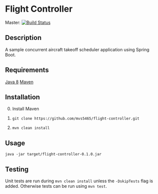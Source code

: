 # Flight Controller

Master: [![Build Status](https://travis-ci.org/mvs5465/flight-controller.svg?branch=master)](https://travis-ci.org/mvs5465/flight-controller)

## Description

A sample concurrent aircraft takeoff scheduler application using Spring Boot.

## Requirements

[Java 8](http://www.oracle.com/technetwork/java/javase/overview/java8-2100321.html)
[Maven](https://maven.apache.org/install.html)

## Installation

0. Install Maven

1. `git clone https://github.com/mvs5465/flight-controller.git`

2. `mvn clean install`

## Usage

`java -jar target/flight-controller-0.1.0.jar`

## Testing

Unit tests are run during `mvn clean install` unless the `-DskipTests` flag is added. Otherwise tests can be run using `mvn test`.
